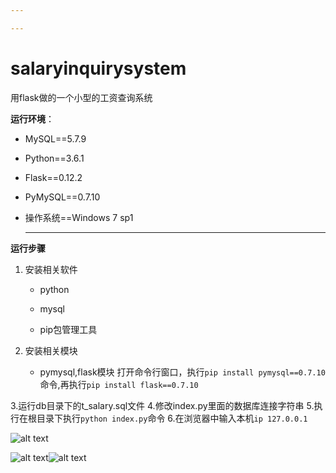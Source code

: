 ```yaml
---

---
```


# salaryinquirysystem
用flask做的一个小型的工资查询系统

**运行环境**：

+ MySQL==5.7.9

+ Python==3.6.1

+ Flask==0.12.2

+ PyMySQL==0.7.10

+ 操作系统==Windows 7 sp1

  ****

**运行步骤**

1. 安装相关软件

   + python

   + mysql

   + pip包管理工具
2. 安装相关模块
   + pymysql,flask模块
      打开命令行窗口，执行`pip install pymysql==0.7.10`命令,再执行`pip install flask==0.7.10`
      ​

3.运行db目录下的t_salary.sql文件
4.修改index.py里面的数据库连接字符串
5.执行在根目录下执行`python index.py`命令
6.在浏览器中输入本机`ip 127.0.0.1`

![alt text](https://raw.githubusercontent.com/hzr1140521792/salaryinquirysystem/master/pic/3.png)

![alt text](https://raw.githubusercontent.com/hzr1140521792/salaryinquirysystem/master/pic/2.png)![alt text](https://raw.githubusercontent.com/hzr1140521792/salaryinquirysystem/master/pic/1.png)